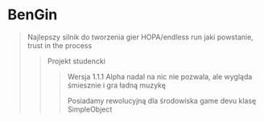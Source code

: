 # BenGin

> Najlepszy silnik do tworzenia gier HOPA/endless run jaki powstanie, trust in the process
>
>> Projekt studencki
>>> Wersja 1.1.1 Alpha nadal na nic nie pozwala, ale wygląda śmiesznie i gra ładną muzykę
>>> 
>>> Posiadamy rewolucyjną dla środowiska game devu klasę SimpleObject

